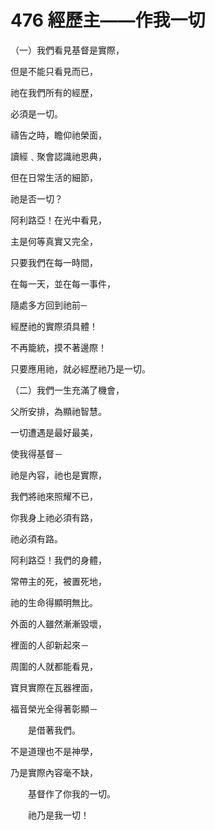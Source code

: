 # 476 經歷主——作我一切

（一）我們看見基督是實際，

但是不能只看見而已，

祂在我們所有的經歷，

必須是一切。

禱告之時，瞻仰祂榮面，

讀經﹑聚會認識祂恩典，

但在日常生活的細節，

祂是否一切？



阿利路亞！在光中看見，

主是何等真實又完全，

只要我們在每一時間，

在每一天，並在每一事件，

隨處多方回到祂前─

經歷祂的實際須具體！

不再籠統，摸不著邊際！

只要應用祂，就必經歷祂乃是一切。

（二）我們一生充滿了機會，

父所安排，為顯祂智慧。

一切遭遇是最好最美，

使我得基督－

祂是內容，祂也是實際，

我們將祂來照耀不已，

你我身上祂必須有路，

祂必須有路。



阿利路亞！我們的身體，

常帶主的死，被置死地，

祂的生命得顯明無比。

外面的人雖然漸漸毀壞，

裡面的人卻新起來－

周圍的人就都能看見，

寶貝實際在瓦器裡面，

福音榮光全得著彰顯－

　　是借著我們。



不是道理也不是神學，

乃是實際內容毫不缺，

　　基督作了你我的一切。

　　祂乃是我一切！

